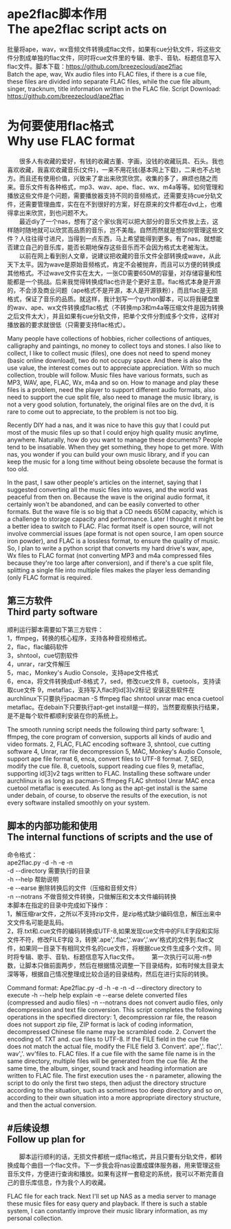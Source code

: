 ape2flac脚本作用<br>
The ape2flac script acts on<br>
======

  批量将ape，wav，wx音频文件转换成flac文件，如果有cue分轨文件，将这些文件分割成单独的flac文件，同时将cue文件里的专辑、歌手、音轨、标题信息写入flac文件。脚本下载：https://github.com/breezecloud/ape2flac<br>
  Batch the ape, wav, Wx audio files into FLAC files, if there is a cue file, these files are divided into separate FLAC files, while the cue file album, singer, tracknum, title information written in the FLAC file. Script Download: https://github.com/breezecloud/ape2flac<br>

为何要使用flac格式<br>
Why use FLAC format <br>
======

　　很多人有收藏的爱好，有钱的收藏古董、字画，没钱的收藏玩具、石头。我也喜欢收藏，我喜欢收藏音乐(文件)，一来不用花钱(基本网上下载)，二来也不占地方。而且还有使用价值，兴致来了拿出来欣赏欣赏。收集的多了，麻烦也随之而来。音乐文件有各种格式，mp3、wav、ape、flac、wx、m4a等等。如何管理和播放这些文件是个问题，需要播放器支持不同的音频格式，还需要支持cue分轨文件，还需要管理曲库，实在在不到很好的方案，好在原来的文件都在dvd上，也难得拿出来欣赏，到也问题不大。  
　　最近diy了一个nas，想有了这个家伙我可以把大部分的音乐文件放上去，这样随时随地就可以欣赏高品质的音乐，岂不美哉。自然而然就是想如何管理这些文件？人往往得寸进尺，当得到一点东西，马上希望能得到更多。有了nas，就想能否建立自己的音乐库，能否长期地保存这些音乐而不会因为格式太老被淘汰。  
　　以前在网上看到别人文章，说建议把收藏的音乐文件全部转换成wave，从此天下太平。因为wave是原始音频格式，肯定不会被抛弃，而且可以方便的转换成其他格式。不过wave文件实在太大，一张CD需要650M的容量，对存储容量和性能都是一个挑战。后来我觉得转换成flac也许是个更好主意。flac格式本身是开源的，不会涉及商业问题（ape格式不是开源，本人是开源铁粉），而且flac是无损格式，保证了音乐的品质。就这样，我计划写一个python脚本，可以将我硬盘里的wav、ape、wx文件转换成flac格式（不转换mp3和m4a等压缩文件是因为转换之后文件太大），并且如果有cue分轨文件，把单个文件分割成多个文件，这样对播放器的要求就很低（只需要支持flac格式）。<br>

Many people have collections of hobbies, richer collections of antiques, calligraphy and paintings, no money to collect toys and stones. I also like to collect, I like to collect music (files), one does not need to spend money (basic online download), two do not occupy space. And there is also the use value, the interest comes out to appreciate appreciation. With so much collection, trouble will follow. Music files have various formats, such as MP3, WAV, ape, FLAC, Wx, m4a and so on. How to manage and play these files is a problem, need the player to support different audio formats, also need to support the cue split file, also need to manage the music library, is not a very good solution, fortunately, the original files are on the dvd, it is rare to come out to appreciate, to the problem is not too big.

Recently DIY had a nas, and it was nice to have this guy that I could put most of the music files up so that I could enjoy high quality music anytime, anywhere. Naturally, how do you want to manage these documents? People tend to be insatiable. When they get something, they hope to get more. With nas, you wonder if you can build your own music library, and if you can keep the music for a long time without being obsolete because the format is too old.

In the past, I saw other people's articles on the internet, saying that I suggested converting all the music files into waves, and the world was peaceful from then on. Because the wave is the original audio format, it certainly won't be abandoned, and can be easily converted to other formats. But the wave file is so big that a CD needs 650M capacity, which is a challenge to storage capacity and performance. Later I thought it might be a better idea to switch to FLAC. Flac format itself is open source, will not involve commercial issues (ape format is not open source, I am open source iron powder), and FLAC is a lossless format, to ensure the quality of music. So, I plan to write a python script that converts my hard drive's wav, ape, Wx files to FLAC format (not converting MP3 and m4a compressed files because they're too large after conversion), and if there's a cue split file, splitting a single file into multiple files makes the player less demanding (only FLAC format is required. <br>

第三方软件<br>
Third party software <br>
---

顺利运行脚本需要如下第三方软件：  
1，ffmpeg，转换的核心程序，支持各种音视频格式。  
2，flac，flac编码软件  
3，shntool，cue切割软件  
4，unrar，rar文件解压  
5，mac，Monkey's Audio Console，支持ape文件格式  
6，enca，将文件转换成utf-8格式 
7，sed，修改cue文件
8，cuetools，支持读取cue文件
9，metaflac，支持写入flac的id[3]v2标记
安装这些软件在aurchlinux下只要执行pacman -S ffmpeg flac shntool unrar mac enca cuetool metaflac。在debain下只要执行apt-get install是一样的，当然要观察执行结果，是不是每个软件都顺利安装在你的系统上。<br>

The smooth running script needs the following third party software:
1, ffmpeg, the core program of conversion, supports all kinds of audio and video formats.
2, FLAC, FLAC encoding software
3, shntool, cue cutting software
4, Unrar, rar file decompression
5, MAC, Monkey's Audio Console, support ape file format
6, enca, convert files to UTF-8 format.
7, SED, modify the cue file.
8, cuetools, support reading cue files
9, metaflac, supporting id[3]v2 tags written to FLAC.
Installing these software under aurchlinux is as long as pacman-S ffmpeg FLAC shntool Unrar MAC enca cuetool metaflac is executed. As long as the apt-get install is the same under debain, of course, to observe the results of the execution, is not every software installed smoothly on your system. <br>

脚本的内部功能和使用<br>
The internal functions of scripts and the use of <br>
---

命令格式：  
ape2flac.py -d <directory> -h -e -n  
-d --directory 需要执行的目录  
-h --help 帮助说明  
-e --earse 删除转换后的文件（压缩和音频文件）  
-n --notrans 不做音频文件转换，只做解压和文本文件编码转换  
本脚本在指定的目录中完成如下操作：  
1，解压缩rar文件，之所以不支持zip文件，是zip格式缺少编码信息，解压出来中文文件名可能是乱码。  
2，将.txt和.cue文件的编码转换成UTF-8,如果发现cue文件中的FILE字段和实际文件不符，修改FILE字段
3，转换'.ape','.flac','.wav','.wv'格式的文件到.flac文件，如果同一目录下有相同文件名的cue文件，将根据cue文件生成多个文件。同时将专辑、歌手、音轨、标题信息写入flac文件。
　　第一次执行可以用-n参数，让脚本只做前面两步，然后在根据情况调整一下目录结构，如有时候太目录太深等等，根据自己情况整理成比较合适的目录结构，然后在进行实际的转换。<br>  
	
Command format:
Ape2flac.py -d <directory> -h -e -n
-d --directory directory to execute
-h --help help explain
-e --earse delete converted files (compressed and audio files)
-n --notrans does not convert audio files, only decompression and text file conversion.
This script completes the following operations in the specified directory:
1, decompression rar file, the reason does not support zip file, ZIP format is lack of coding information, decompressed Chinese file name may be scrambled code.
2. Convert the encoding of. TXT and. cue files to UTF-8. If the FILE field in the cue file does not match the actual file, modify the FILE field
3. Convert'. ape','. flac','. wav','. wv'files to. FLAC files. If a cue file with the same file name is in the same directory, multiple files will be generated from the cue file. At the same time, the album, singer, sound track and heading information are written to FLAC file.
The first execution uses the - n parameter, allowing the script to do only the first two steps, then adjust the directory structure according to the situation, such as sometimes too deep directory and so on, according to their own situation into a more appropriate directory structure, and then the actual conversion. <br>

#后续设想<br>
Follow up plan for <br>
---

　　脚本运行顺利的话，无损文件都统一成flac格式，并且只要有分轨文件，都转换成每个曲目一个flac文件。下一步我会将nas设置成媒体服务器，用来管理这些音乐文件，方便进行查询和播放。如果有这样一套稳定的系统，我可以不断完善自己的音乐库信息，作为我个人的收藏。 

FLAC file for each track. Next I'll set up NAS as a media server to manage these music files for easy query and playback. If there is such a stable system, I can constantly improve their music library information, as my personal collection. 
